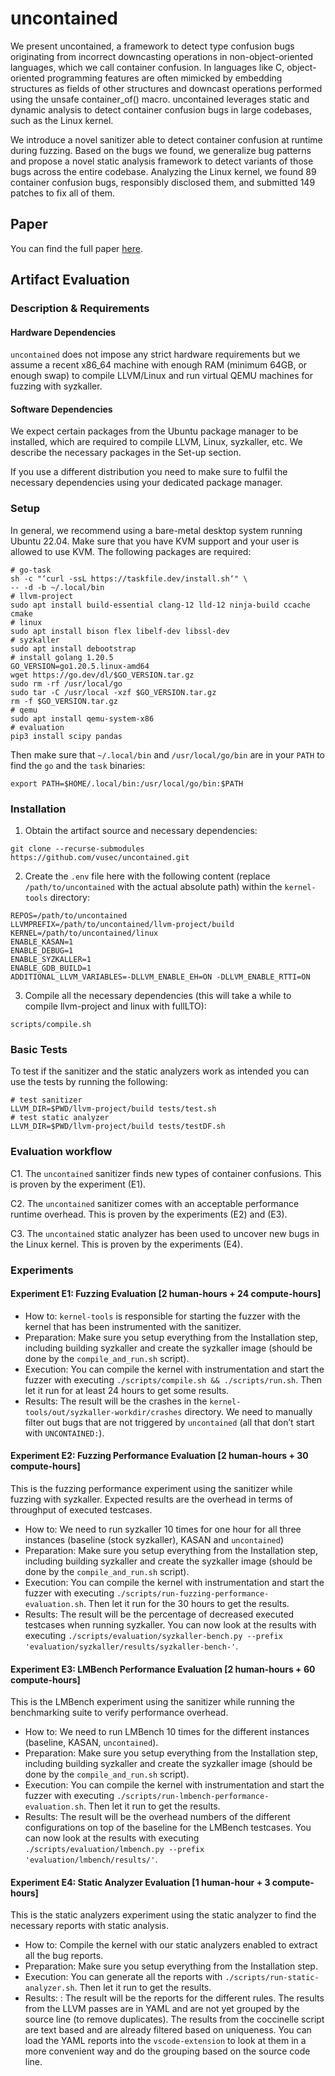 # uncontained

We present uncontained, a framework to detect type confusion bugs originating from incorrect downcasting operations in non-object-oriented languages, which we call container confusion. In languages like C, object-oriented programming features are often mimicked by embedding structures as fields of other structures and downcast operations performed using the unsafe container_of() macro. uncontained leverages static and dynamic analysis to detect container confusion bugs in large codebases, such as the Linux kernel.

We introduce a novel sanitizer able to detect container confusion at runtime during fuzzing.
Based on the bugs we found, we generalize bug patterns and propose a novel static analysis framework to detect variants of those bugs across the entire codebase. Analyzing the Linux kernel, we found 89 container confusion bugs, responsibly disclosed them, and submitted 149 patches to fix all of them.

## Paper

You can find the full paper [here](https://download.vusec.net/papers/uncontained_sec23.pdf).

## Artifact Evaluation

### Description & Requirements

#### Hardware Dependencies

`uncontained` does not impose any strict hardware requirements but we assume a
recent x86_64 machine with enough RAM (minimum 64GB, or enough swap) to compile LLVM/Linux and
run virtual QEMU machines for fuzzing with syzkaller.

#### Software Dependencies

We expect certain packages from the Ubuntu package manager to be installed,
which are required to compile LLVM, Linux, syzkaller, etc.
We describe the necessary packages in the Set-up section.

If you use a different distribution you need to make sure to fulfil the
necessary dependencies using your dedicated package manager.

### Setup

In general, we recommend using a bare-metal desktop system
running Ubuntu 22.04. Make sure that you have KVM support
and your user is allowed to use KVM. The following packages
are required:

```
# go-task
sh -c "‘curl -ssL https://taskfile.dev/install.sh‘" \
-- -d -b ~/.local/bin
# llvm-project
sudo apt install build-essential clang-12 lld-12 ninja-build ccache cmake
# linux
sudo apt install bison flex libelf-dev libssl-dev
# syzkaller
sudo apt install debootstrap
# install golang 1.20.5
GO_VERSION=go1.20.5.linux-amd64
wget https://go.dev/dl/$GO_VERSION.tar.gz
sudo rm -rf /usr/local/go
sudo tar -C /usr/local -xzf $GO_VERSION.tar.gz
rm -f $GO_VERSION.tar.gz
# qemu
sudo apt install qemu-system-x86
# evaluation
pip3 install scipy pandas
```

Then make sure that `~/.local/bin` and `/usr/local/go/bin` are
in your `PATH` to find the `go` and the `task` binaries:
```
export PATH=$HOME/.local/bin:/usr/local/go/bin:$PATH
```

### Installation

1. Obtain the artifact source and necessary dependencies:
```
git clone --recurse-submodules https://github.com/vusec/uncontained.git
```

2. Create the `.env` file here with the following content (replace
`/path/to/uncontained` with the actual absolute path) within the `kernel-tools` directory:
```
REPOS=/path/to/uncontained
LLVMPREFIX=/path/to/uncontained/llvm-project/build
KERNEL=/path/to/uncontained/linux
ENABLE_KASAN=1
ENABLE_DEBUG=1
ENABLE_SYZKALLER=1
ENABLE_GDB_BUILD=1
ADDITIONAL_LLVM_VARIABLES=-DLLVM_ENABLE_EH=ON -DLLVM_ENABLE_RTTI=ON
```

3. Compile all the necessary dependencies (this will take a while to compile
   llvm-project and linux with fullLTO):
```
scripts/compile.sh
```

### Basic Tests

To test if the sanitizer and the static analyzers work as intended
you can use the tests by running the following:
```
# test sanitizer
LLVM_DIR=$PWD/llvm-project/build tests/test.sh
# test static analyzer
LLVM_DIR=$PWD/llvm-project/build tests/testDF.sh
```

### Evaluation workflow

C1. The `uncontained` sanitizer finds new types of container confusions.
This is proven by the experiment (E1).

C2. The `uncontained` sanitizer comes with an acceptable performance runtime
overhead.
This is proven by the experiments (E2) and (E3).

C3. The `uncontained` static analyzer has been used to
uncover new bugs in the Linux kernel. This is proven by
the experiments (E4).

### Experiments

#### Experiment E1: Fuzzing Evaluation [2 human-hours + 24 compute-hours]

* How to: `kernel-tools` is responsible for starting the
   fuzzer with the kernel that has been instrumented with
   the sanitizer.
* Preparation: Make sure you setup everything from the
   Installation step, including building syzkaller and create
   the syzkaller image (should be done by the `compile_and_run.sh` script).
* Execution: You can compile the kernel with instrumentation and start the
  fuzzer with executing `./scripts/compile.sh && ./scripts/run.sh`.
  Then let it run for at least 24 hours to get some results.
* Results: The result will be the crashes in the
   `kernel-tools/out/syzkaller-workdir/crashes` directory.
   We need to manually filter out bugs that are not triggered by `uncontained`
   (all that don’t start with `UNCONTAINED:`).

#### Experiment E2: Fuzzing Performance Evaluation [2 human-hours + 30 compute-hours]

This is the fuzzing performance experiment using the sanitizer while fuzzing
with syzkaller.
Expected results are the overhead in terms of throughput of executed testcases.

* How to: We need to run syzkaller 10 times for one hour for all three instances
  (baseline (stock syzkaller), KASAN and `uncontained`)
* Preparation: Make sure you setup everything from the
   Installation step, including building syzkaller and create
   the syzkaller image (should be done by the `compile_and_run.sh` script).
* Execution: You can compile the kernel with instrumentation and start the
  fuzzer with executing `./scripts/run-fuzzing-performance-evaluation.sh`.
  Then let it run for the 30 hours to get the results.
* Results: The result will be the percentage of decreased executed testcases
  when running syzkaller.
  You can now look at the results with executing
  `./scripts/evaluation/syzkaller-bench.py --prefix 'evaluation/syzkaller/results/syzkaller-bench-'`.

#### Experiment E3: LMBench Performance Evaluation [2 human-hours + 60 compute-hours]

This is the LMBench experiment using the sanitizer while running the
benchmarking suite to verify performance overhead.

* How to: We need to run LMBench 10 times for the different instances (baseline,
  KASAN, `uncontained`).
* Preparation: Make sure you setup everything from the
   Installation step, including building syzkaller and create
   the syzkaller image (should be done by the `compile_and_run.sh` script).
* Execution: You can compile the kernel with instrumentation and start the
  fuzzer with executing `./scripts/run-lmbench-performance-evaluation.sh`.
  Then let it run to get the results.
* Results: The result will be the overhead numbers of the different
  configurations on top of the baseline for the LMBench testcases.
  You can now look at the results with executing
  `./scripts/evaluation/lmbench.py --prefix 'evaluation/lmbench/results/'`.

#### Experiment E4: Static Analyzer Evaluation [1 human-hour + 3 compute-hours]

This is the static analyzers experiment using the static analyzer to find the
necessary reports with static analysis.

* How to: Compile the kernel with our static analyzers enabled to extract all
  the bug reports.
* Preparation: Make sure you setup everything from the Installation step.
* Execution: You can generate all the reports with
  `./scripts/run-static-analyzer.sh`.
  Then let it run to get the results.
* Results: : The result will be the reports for the different rules.
  The results from the LLVM passes are in YAML and are not yet grouped by the
  source line (to remove duplicates).
  The results from the coccinelle script are text based and are already filtered
  based on uniqueness.
  You can load the YAML reports into the `vscode-extension` to look at them
  in a more convenient way and do the grouping based on the source code line.
